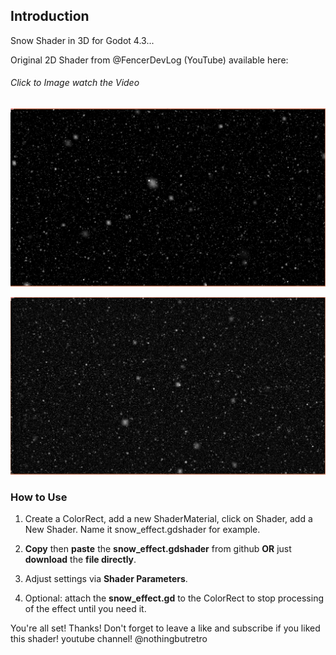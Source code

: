 ## Introduction

Snow Shader in 3D for Godot 4.3...

Original 2D Shader from @FencerDevLog (YouTube) available here:
###### Click to Image watch the Video
[![Watch the video](https://github.com/mikecabral/Godot_4/blob/main/Shaders/Snow_Shader_3D/thumbnail.PNG)](https://www.youtube.com/watch?v=FMT-Ka_k4ZI)


![Alt text](https://github.com/mikecabral/Godot_4/blob/main/Shaders/Snow_Shader_3D/thumbnail2.PNG)

### How to Use

1. Create a ColorRect, add a new ShaderMaterial, click on Shader, add a New Shader. Name it snow_effect.gdshader for example.

2. **Copy** then **paste** the **snow_effect.gdshader** from github **OR** just **download** the **file directly**.

3. Adjust settings via **Shader Parameters**.

4. Optional: attach the **snow_effect.gd** to the ColorRect to stop processing of the effect until you need it.

You're all set! Thanks!
Don't forget to leave a like and subscribe if you liked this shader!
youtube channel! @nothingbutretro